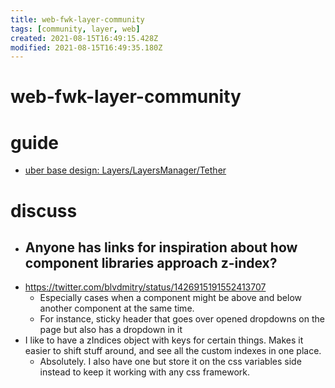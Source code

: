 ```yaml
---
title: web-fwk-layer-community
tags: [community, layer, web]
created: 2021-08-15T16:49:15.428Z
modified: 2021-08-15T16:49:35.180Z
---
```


# web-fwk-layer-community

# guide

- [uber base design: Layers/LayersManager/Tether](https://baseweb.design/components/layer/)
# discuss
- ## Anyone has links for inspiration about how component libraries approach z-index? 
- https://twitter.com/blvdmitry/status/1426915191552413707
  - Especially cases when a component might be above and below another component at the same time. 
  - For instance, sticky header that goes over opened dropdowns on the page but also has a dropdown in it
- I like to have a zIndices object with keys for certain things. Makes it easier to shift stuff around, and see all the custom indexes in one place.
  - Absolutely. I also have one but store it on the css variables side instead to keep it working with any css framework.
